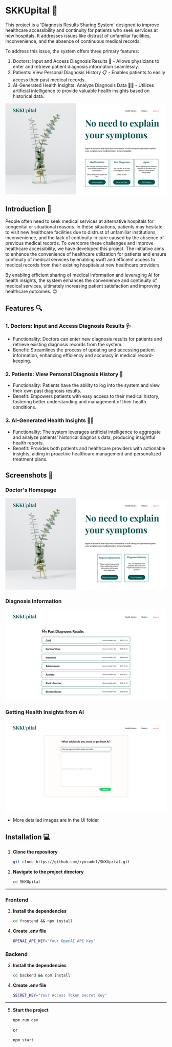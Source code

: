 # SKKUpital 🏥

This project is a 'Diagnosis Results Sharing System' designed to improve healthcare accessibility and continuity for patients who seek services at new hospitals. It addresses issues like distrust of unfamiliar facilities, inconvenience, and the absence of continuous medical records.

To address this issue, the system offers three primary features:
1. Doctors: Input and Access Diagnosis Results 📝 - Allows physicians to enter and retrieve patient diagnosis information seamlessly.
2. Patients: View Personal Diagnosis History 📋 - Enables patients to easily access their past medical records.
3. AI-Generated Health Insights: Analyze Diagnosis Data 🤖✨ - Utilizes artificial intelligence to provide valuable health insights based on historical data.

![Patient's Homepage](./UI/Homepage%20-%20Patient%20Logged%20in.jpg)

## Introduction 🚀

People often need to seek medical services at alternative hospitals for congenital or situational reasons. In these situations, patients may hesitate to visit new healthcare facilities due to distrust of unfamiliar institutions, inconvenience, and the lack of continuity in care caused by the absence of previous medical records. To overcome these challenges and improve healthcare accessibility, we have developed this project. The initiative aims to enhance the convenience of healthcare utilization for patients and ensure continuity of medical services by enabling swift and efficient access to medical records from their existing hospitals at new healthcare providers.

By enabling efficient sharing of medical information and leveraging AI for health insights, the system enhances the convenience and continuity of medical services, ultimately increasing patient satisfaction and improving healthcare outcomes. 😊

## Features 🔍

### 1. Doctors: Input and Access Diagnosis Results 🩺
* Functionality: Doctors can enter new diagnosis results for patients and retrieve existing diagnosis records from the system.
* Benefit: Streamlines the process of updating and accessing patient information, enhancing efficiency and accuracy in medical record-keeping.

### 2. Patients: View Personal Diagnosis History 👥
* Functionality: Patients have the ability to log into the system and view their own past diagnosis results.
* Benefit: Empowers patients with easy access to their medical history, fostering better understanding and management of their health conditions.

### 3. AI-Generated Health Insights 🤖🧠
* Functionality: The system leverages artificial intelligence to aggregate and analyze patients' historical diagnosis data, producing insightful health reports.
* Benefit: Provides both patients and healthcare providers with actionable insights, aiding in proactive healthcare management and personalized treatment plans.

## Screenshots 📸
### Doctor's Homepage
![Doctor's Homepage](./UI/Homepage%20-%20Doctor%20Logged%20in.jpg)
### Diagnosis Information
![Patient's History](./UI/History%20-%20Patient.png)
### Getting Health Insights from AI
![Health Insights](./UI/Health%20Advice%20-%20Patient.png)

* More detailed images are in the UI folder

## Installation 💻
1. **Clone the repository**

    ```bash
    git clone https://github.com/ryusudol/SKKUpital.git
    ```

2. **Navigate to the project directory**

    ```bash
    cd SKKUpital
    ```
---
### Frontend
3. **Install the dependencies**

    ```bash
    cd frontend && npm install
    ```
4. **Create .env file**

    ```bash
    OPENAI_API_KEY="Your OpenAI API Key"
    ```

### Backend
3. **Install the dependencies**

    ```bash
    cd backend && npm install
    ```
4. **Create .env file**

    ```bash
    SECRET_KEY="Your Access Token Secret Key"
    ```
---
5. **Start the project**

    ```bash
    npm run dev
    ```
    or
    ```bash
    npm start
    ```

